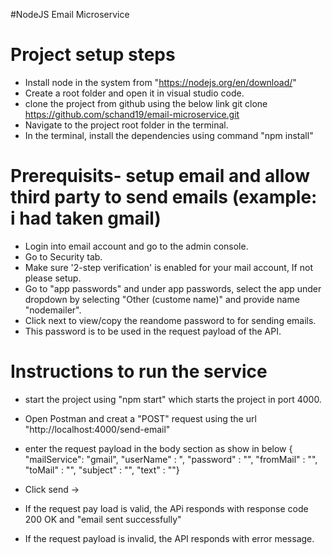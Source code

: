 
#NodeJS Email Microservice 

# Project setup steps

* Install node in the system from "https://nodejs.org/en/download/"
* Create a root folder and open it in visual studio code.
* clone the project from github using the below link
  git clone https://github.com/schand19/email-microservice.git
* Navigate to the project root folder in the terminal.
* In the terminal, install the dependencies using command "npm install"


# Prerequisits- setup email and allow third party to send emails (example: i had taken gmail)
* Login into email account and go to the admin console.
* Go to Security tab.
* Make sure '2-step verification' is enabled for your mail account, If not please setup.
* Go to "app passwords" and under app passwords, select the app under dropdown by selecting "Other (custome name)" and provide name "nodemailer".
* Click next to view/copy the reandome password to for sending emails.
* This password is to be used in the request payload of the API.

# Instructions to run the service

* start the project using "npm start" which starts the project in port 4000.
* Open Postman and creat a "POST" request using the url "http://localhost:4000/send-email"
* enter the request payload in the body section as show in below
{ "mailService": "gmail",
  "userName" : "<your email>,
  "password" : "<password taken from gmail app passwords>", 
  "fromMail" : "<your email>",
  "toMail" : "<recepient mail id>",
  "subject" : "<subject of mail>",
  "text" : "<mail content>"}

* Click send -> 
* If the request pay load is valid, the APi responds with response code 200 OK and "email sent successfully"
* If the request payload is invalid, the API responds with error message.
